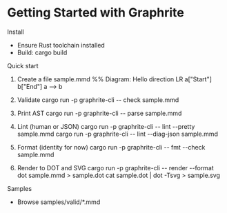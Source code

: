 # Getting Started with Graphrite

Install
- Ensure Rust toolchain installed
- Build: cargo build

Quick start
1) Create a file sample.mmd
   %% Diagram: Hello
   direction LR
   a["Start"]
   b["End"]
   a --> b

2) Validate
   cargo run -p graphrite-cli -- check sample.mmd

3) Print AST
   cargo run -p graphrite-cli -- parse sample.mmd

4) Lint (human or JSON)
   cargo run -p graphrite-cli -- lint --pretty sample.mmd
   cargo run -p graphrite-cli -- lint --diag-json sample.mmd

5) Format (identity for now)
   cargo run -p graphrite-cli -- fmt --check sample.mmd

6) Render to DOT and SVG
   cargo run -p graphrite-cli -- render --format dot sample.mmd > sample.dot
   cat sample.dot | dot -Tsvg > sample.svg

Samples
- Browse samples/valid/*.mmd

